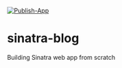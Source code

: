 [![Publish-App](https://github.com/ks31097/sinatra-blog/actions/workflows/main.yml/badge.svg)](https://github.com/ks31097/sinatra-blog/actions/workflows/main.yml)
# sinatra-blog
Building Sinatra web app from scratch
